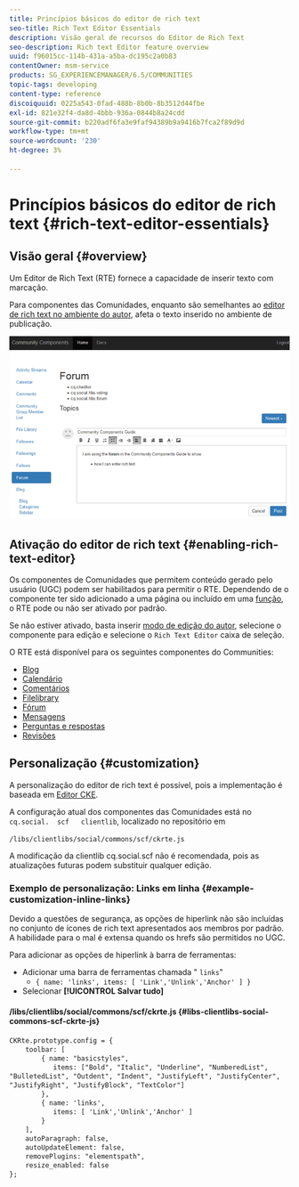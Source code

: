 ```yaml
---
title: Princípios básicos do editor de rich text
seo-title: Rich Text Editor Essentials
description: Visão geral de recursos do Editor de Rich Text
seo-description: Rich text Editor feature overview
uuid: f96015cc-114b-431a-a5ba-dc195c2a0b83
contentOwner: msm-service
products: SG_EXPERIENCEMANAGER/6.5/COMMUNITIES
topic-tags: developing
content-type: reference
discoiquuid: 0225a543-0fad-488b-8b0b-8b3512d44fbe
exl-id: 821e32f4-da8d-4bbb-936a-0844b8a24cdd
source-git-commit: b220adf6fa3e9faf94389b9a9416b7fca2f89d9d
workflow-type: tm+mt
source-wordcount: '230'
ht-degree: 3%

---
```


# Princípios básicos do editor de rich text {#rich-text-editor-essentials}

## Visão geral {#overview}

Um Editor de Rich Text (RTE) fornece a capacidade de inserir texto com marcação.

Para componentes das Comunidades, enquanto são semelhantes ao [editor de rich text no ambiente do autor](../../help/sites-authoring/rich-text-editor.md), afeta o texto inserido no ambiente de publicação.

![editor de rich text](assets/rich-text-editor.png)

## Ativação do editor de rich text {#enabling-rich-text-editor}

Os componentes de Comunidades que permitem conteúdo gerado pelo usuário (UGC) podem ser habilitados para permitir o RTE. Dependendo de o componente ter sido adicionado a uma página ou incluído em uma [função](functions.md), o RTE pode ou não ser ativado por padrão.

Se não estiver ativado, basta inserir [modo de edição do autor](sites-console.md#authoring-site-content), selecione o componente para edição e selecione o `Rich Text Editor` caixa de seleção.

O RTE está disponível para os seguintes componentes do Communities:

* [Blog](blog-feature.md)
* [Calendário](calendar.md)
* [Comentários](comments.md)
* [Filelibrary](file-library.md)
* [Fórum](forum.md)
* [Mensagens](configure-messaging.md)
* [Perguntas e respostas](working-with-qna.md)
* [Revisões](reviews.md)

## Personalização {#customization}

A personalização do editor de rich text é possível, pois a implementação é baseada em [Editor CKE](https://www.ckeditor.com/).

A configuração atual dos componentes das Comunidades está no `cq.social.  scf   clientlib`, localizado no repositório em

`/libs/clientlibs/social/commons/scf/ckrte.js`

A modificação da clientlib cq.social.scf não é recomendada, pois as atualizações futuras podem substituir qualquer edição.

### Exemplo de personalização: Links em linha {#example-customization-inline-links}

Devido a questões de segurança, as opções de hiperlink não são incluídas no conjunto de ícones de rich text apresentados aos membros por padrão. A habilidade para o mal é extensa quando os hrefs são permitidos no UGC.

Para adicionar as opções de hiperlink à barra de ferramentas:

* Adicionar uma barra de ferramentas chamada &quot; `links`&quot;
   * `{ name: 'links', items: [ 'Link','Unlink','Anchor' ] }`
* Selecionar **[!UICONTROL Salvar tudo]**

#### /libs/clientlibs/social/commons/scf/ckrte.js {#libs-clientlibs-social-commons-scf-ckrte-js}

```
CKRte.prototype.config = {
    toolbar: [
        { name: "basicstyles",
           items: ["Bold", "Italic", "Underline", "NumberedList", "BulletedList", "Outdent", "Indent", "JustifyLeft", "JustifyCenter", "JustifyRight", "JustifyBlock", "TextColor"]
        },
        { name: 'links',
           items: [ 'Link','Unlink','Anchor' ]
        }
    ],
    autoParagraph: false,
    autoUpdateElement: false,
    removePlugins: "elementspath",
    resize_enabled: false
};
```
